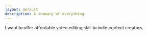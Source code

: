 ```yaml
---
layout: default
description: A summary of everything
---
```


I want to offer affordable video editing skill to indie content creators.